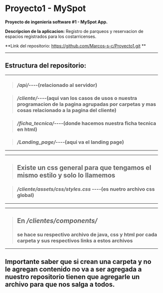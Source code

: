 # Proyecto1 - MySpot

**Proyecto de ingeniería software #1 - MySpot App.**

**Descripcion de la aplicacion:** Registro de parqueos y reservacion de espacios registrados para los costarricenses.

**Link del repositorio: https://github.com/Marcos-s-c/Proyecto1.git **

---

## Estructura del repositorio:

---

> ### _/api/_----(relacionado al servidor)

> ### _/cliente/_----(aqui van los casos de usos o nuestra programacion de la pagina agrupadas por carpetas y mas cosas relacionado a la pagina del cliente)

> ### _/ficha_tecnica/_----(donde hacemos nuestra ficha tecnica en html)

> ### _/Landing_page/_----(aqui va el landing page)

---

---

> ## Existe un css general para que tengamos el mismo estilo y solo lo llamemos

> ### _/cliente/assets/css/styles.css_ ----(es nuetro archivo css global)

---

---

> ## En _/clientes/components/_
>
> ### se hace su respectivo archivo de java, css y html por cada carpeta y sus respectivos links a estos archivos

---

## Importante saber que si crean una carpeta y no le agregan contenido no va a ser agregada a nuestro repositorio tienen que agregarle un archivo para que nos salga a todos.
